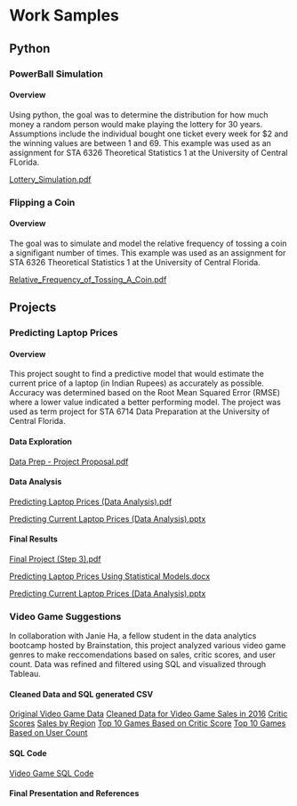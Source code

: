 # Work Samples

## Python
### PowerBall Simulation
#### Overview
Using python, the goal was to determine the distribution for how much money a random person would make playing the lottery for 30 years. Assumptions include the individual bought one ticket every week for $2 and the winning values are between 1 and 69. This example was used as an assignment for STA 6326 Theoretical Statistics 1 at the University of Central FLorida.

[Lottery_Simulation.pdf](https://github.com/user-attachments/files/16009181/Lottery_Simulation.pdf)
### Flipping a Coin
#### Overview
The goal was to simulate and model the relative frequency of tossing a coin a signifigant number of times. This example was used as an assignment for STA 6326 Theoretical Statistics 1 at the University of Central Florida.

[Relative_Frequency_of_Tossing_A_Coin.pdf](https://github.com/user-attachments/files/16009173/Relative_Frequency_of_Tossing_A_Coin.pdf)

## Projects
### Predicting Laptop Prices
#### Overview
This project sought to find a predictive model that would estimate the current price of a laptop (in Indian Rupees) as accurately as possible. Accuracy was determined based on the Root Mean Squared Error (RMSE) where a lower value indicated a better performing model. The project was used as term project for STA 6714 Data Preparation at the University of Central Florida.

#### Data Exploration
[Data Prep - Project Proposal.pdf](https://github.com/user-attachments/files/16009343/Data.Prep.-.Project.Proposal.pdf)

#### Data Analysis

[Predicting Laptop Prices (Data Analysis).pdf](https://github.com/user-attachments/files/16023917/Predicting.Laptop.Prices.Data.Analysis.pdf)


[Predicting Current Laptop Prices (Data Analysis).pptx](https://github.com/user-attachments/files/16009350/Predicting.Current.Laptop.Prices.Data.Analysis.pptx)
#### Final Results
[Final Project (Step 3).pdf](https://github.com/user-attachments/files/16023937/Final.Project.Step.3.pdf)

[Predicting Laptop Prices Using Statistical Models.docx](https://github.com/user-attachments/files/16023940/Predicting.Laptop.Prices.Using.Statistical.Models.docx)

[Predicting Current Laptop Prices (Data Analysis).pptx](https://github.com/user-attachments/files/16023939/Predicting.Current.Laptop.Prices.Data.Analysis.pptx)

### Video Game Suggestions
In collaboration with Janie Ha, a fellow student in the data analytics bootcamp hosted by Brainstation, this project analyzed various video game genres to make reccomendations based on sales, critic scores, and user count. Data was refined and filtered using SQL and visualized through Tableau. 

#### Cleaned Data and SQL generated CSV
[Original Video Game Data](https://github.com/kybrinker/Portfolio/blob/main/Video%20Game%20Project/BrainStation%20Final%20Project/games.csv)
[Cleaned Data for Video Game Sales in 2016](https://github.com/kybrinker/Portfolio/blob/main/Video%20Game%20Project/BrainStation%20Final%20Project/Video_Games_Sales_as_at_22_Dec_2016%20(Cleaned).csv)
[Critic Scores](https://github.com/kybrinker/Portfolio/blob/main/Video%20Game%20Project/BrainStation%20Final%20Project/Critic%20Score%20by%20Genre.csv)
[Sales by Region](https://github.com/kybrinker/Portfolio/blob/main/Video%20Game%20Project/BrainStation%20Final%20Project/Sales%20By%20Region.csv)
[Top 10 Games Based on Critic Score](https://github.com/kybrinker/Portfolio/blob/main/Video%20Game%20Project/BrainStation%20Final%20Project/Top%2010%20Games%20by%20Critic%20Score.csv)
[Top 10 Games Based on User Count](https://github.com/kybrinker/Portfolio/blob/main/Video%20Game%20Project/BrainStation%20Final%20Project/Top%2010%20Games%20by%20Users.csv)

#### SQL Code
[Video Game SQL Code](https://github.com/kybrinker/Portfolio/blob/main/Video%20Game%20Project/BrainStation%20Final%20Project/Brainstation%20Final%20Project(SQL).sql)
#### Final Presentation and References





